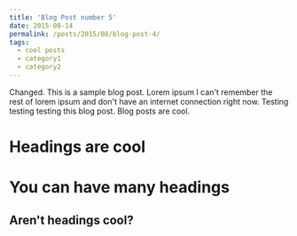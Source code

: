 ```yaml
---
title: 'Blog Post number 5'
date: 2015-08-14
permalink: /posts/2015/08/blog-post-4/
tags:
  - cool posts
  - category1
  - category2
---
```


Changed. This is a sample blog post. Lorem ipsum I can't remember the rest of lorem ipsum and don't have an internet connection right now. Testing testing testing this blog post. Blog posts are cool.

Headings are cool
======

You can have many headings
======

Aren't headings cool?
------